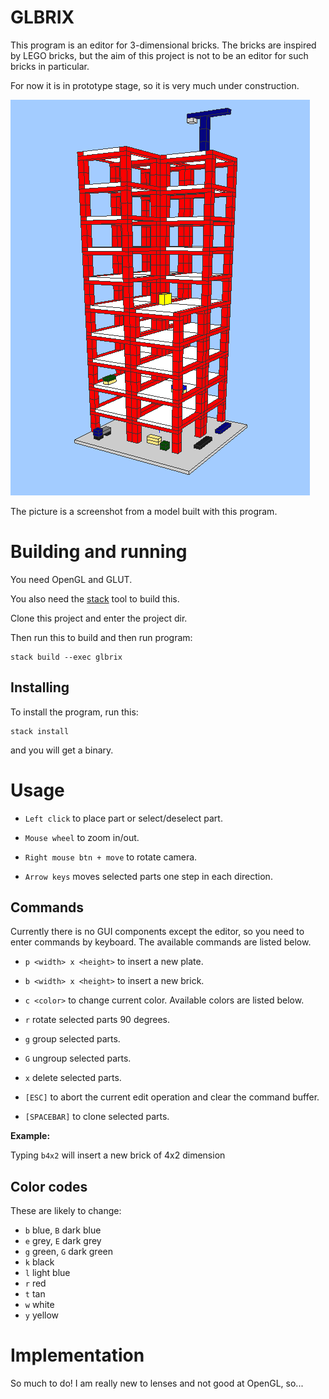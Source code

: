 # GLBRIX

This program is an editor for 3-dimensional bricks. The bricks are
inspired by LEGO bricks, but the aim of this project is not to be an
editor for such bricks in particular.

For now it is in prototype stage, so it is very much under
construction.

![Under construction](pics/build.png)

The picture is a screenshot from a model built with this program.


# Building and running

You need OpenGL and GLUT.

You also need the [stack](http://www.haskellstack.org) tool to build this.

Clone this project and enter the project dir.

Then run this to build and then run program:

	stack build --exec glbrix


## Installing

To install the program, run this:

	stack install

and you will get a binary.


# Usage

  * `Left click` to place part or select/deselect part.

  * `Mouse wheel` to zoom in/out.

  * `Right mouse btn + move` to rotate camera.

  * `Arrow keys` moves selected parts one step in each direction.


## Commands

Currently there is no GUI components except the editor, so you need to
enter commands by keyboard. The available commands are listed
below.

  * `p <width> x <height>` to insert a new plate.

  * `b <width> x <height>` to insert a new brick.

  * `c <color>` to change current color. Available colors are listed below.

  * `r` rotate selected parts 90 degrees.

  * `g` group selected parts.

  * `G` ungroup selected parts.

  * `x` delete selected parts.

  * `[ESC]` to abort the current edit operation and clear the command buffer.

  * `[SPACEBAR]` to clone selected parts.

**Example:**

Typing `b4x2` will insert a new brick of 4x2 dimension


## Color codes

These are likely to change:

  * `b` blue, `B` dark blue
  * `e` grey, `E` dark grey
  * `g` green, `G` dark green
  * `k` black
  * `l` light blue
  * `r` red
  * `t` tan
  * `w` white
  * `y` yellow


# Implementation

So much to do! I am really new to lenses and not good at OpenGL, so...
